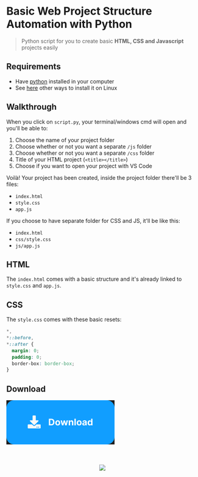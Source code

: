# Basic Web Project Structure Automation with Python

> Python script for you to create basic **HTML, CSS and Javascript** projects easily

## Requirements

- Have [python](https://www.python.org/downloads/) installed in your computer
- See [here](https://docs.python-guide.org/starting/install3/linux/) other ways to install it on Linux

## Walkthrough

When you click on `script.py`, your terminal/windows cmd will open and you'll be able to:

1. Choose the name of your project folder
2. Choose whether or not you want a separate `/js` folder
3. Choose whether or not you want a separate `/css` folder
4. Title of your HTML project (`<title></title>`)
5. Choose if you want to open your project with VS Code

Voilà! Your project has been created, inside the project folder there'll be 3 files:

- `index.html`
- `style.css`
- `app.js`

If you choose to have separate folder for CSS and JS, it'll be like this:

- `index.html`
- `css/style.css`
- `js/app.js`

## HTML

The `index.html` comes with a basic structure and it's already linked to `style.css` and `app.js`.

## CSS

The `style.css` comes with these basic resets:

```css
*,
*::before,
*::after {
  margin: 0;
  padding: 0;
  border-box: border-box;
}
```

## Download

<a href="https://github.com/soliveirarm/web-project-creator/releases/download/latest/script.py">
  <img src="./assets/download-button.svg"/>
</a>

<div style="margin: 50px auto;"  align="center">
    <img src="http://ForTheBadge.com/images/badges/made-with-python.svg"/>
</div>

